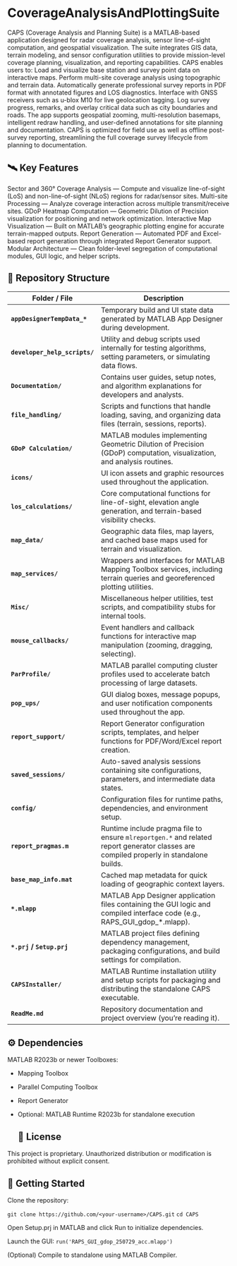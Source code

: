# CoverageAnalysisAndPlottingSuite
CAPS (Coverage Analysis and Planning Suite) is a MATLAB-based application designed for radar coverage analysis, sensor line-of-sight computation, and geospatial visualization.
The suite integrates GIS data, terrain modeling, and sensor configuration utilities to provide mission-level coverage planning, visualization, and reporting capabilities.
CAPS enables users to:
Load and visualize base station and survey point data on interactive maps.
Perform multi-site coverage analysis using topographic and terrain data.
Automatically generate professional survey reports in PDF format with annotated figures and LOS diagnostics.
Interface with GNSS receivers such as u-blox M10 for live geolocation tagging.
Log survey progress, remarks, and overlay critical data such as city boundaries and roads.
The app supports geospatial zooming, multi-resolution basemaps, intelligent redraw handling, and user-defined annotations for site planning and documentation. CAPS is optimized for field use as well as offline post-survey reporting, streamlining the full coverage survey lifecycle from planning to documentation.

## 🛰️ Key Features
Sector and 360° Coverage Analysis — Compute and visualize line-of-sight (LoS) and non-line-of-sight (NLoS) regions for radar/sensor sites.
Multi-site Processing — Analyze coverage interaction across multiple transmit/receive sites.
GDoP Heatmap Computation — Geometric Dilution of Precision visualization for positioning and network optimization.
Interactive Map Visualization — Built on MATLAB’s geographic plotting engine for accurate terrain-mapped outputs.
Report Generation — Automated PDF and Excel-based report generation through integrated Report Generator support.
Modular Architecture — Clean folder-level segregation of computational modules, GUI logic, and helper scripts.

## 📁 Repository Structure
| Folder / File                 | Description                                                                                                                            |
| ----------------------------- | -------------------------------------------------------------------------------------------------------------------------------------- |
| **`appDesignerTempData_*`**   | Temporary build and UI state data generated by MATLAB App Designer during development.                                                 |
| **`developer_help_scripts/`** | Utility and debug scripts used internally for testing algorithms, setting parameters, or simulating data flows.                        |
| **`Documentation/`**          | Contains user guides, setup notes, and algorithm explanations for developers and analysts.                                             |
| **`file_handling/`**          | Scripts and functions that handle loading, saving, and organizing data files (terrain, sessions, reports).                             |
| **`GDoP Calculation/`**       | MATLAB modules implementing Geometric Dilution of Precision (GDoP) computation, visualization, and analysis routines.                  |
| **`icons/`**                  | UI icon assets and graphic resources used throughout the application.                                                                  |
| **`los_calculations/`**       | Core computational functions for line-of-sight, elevation angle generation, and terrain-based visibility checks.                       |
| **`map_data/`**               | Geographic data files, map layers, and cached base maps used for terrain and visualization.                                            |
| **`map_services/`**           | Wrappers and interfaces for MATLAB Mapping Toolbox services, including terrain queries and georeferenced plotting utilities.           |
| **`Misc/`**                   | Miscellaneous helper utilities, test scripts, and compatibility stubs for internal tools.                                              |
| **`mouse_callbacks/`**        | Event handlers and callback functions for interactive map manipulation (zooming, dragging, selecting).                                 |
| **`ParProfile/`**             | MATLAB parallel computing cluster profiles used to accelerate batch processing of large datasets.                                      |
| **`pop_ups/`**                | GUI dialog boxes, message popups, and user notification components used throughout the app.                                            |
| **`report_support/`**         | Report Generator configuration scripts, templates, and helper functions for PDF/Word/Excel report creation.                            |
| **`saved_sessions/`**         | Auto-saved analysis sessions containing site configurations, parameters, and intermediate data states.                                 |
| **`config/`**                 | Configuration files for runtime paths, dependencies, and environment setup.                                                            |
| **`report_pragmas.m`**        | Runtime include pragma file to ensure `mlreportgen.*` and related report generator classes are compiled properly in standalone builds. |
| **`base_map_info.mat`**       | Cached map metadata for quick loading of geographic context layers.                                                                    |
| **`*.mlapp`**                 | MATLAB App Designer application files containing the GUI logic and compiled interface code (e.g., RAPS_GUI_gdop_*.mlapp).              |
| **`*.prj` / `Setup.prj`**     | MATLAB project files defining dependency management, packaging configurations, and build settings for compilation.                     |
| **`CAPSInstaller/`**          | MATLAB Runtime installation utility and setup scripts for packaging and distributing the standalone CAPS executable.                   |
| **`ReadMe.md`**               | Repository documentation and project overview (you’re reading it).                                                                     |

## ⚙️ Dependencies

MATLAB R2023b or newer
Toolboxes:
- Mapping Toolbox
- Parallel Computing Toolbox
- Report Generator
- Optional: MATLAB Runtime R2023b for standalone execution

  ## 📄 License
This project is proprietary. Unauthorized distribution or modification is prohibited without explicit consent.

## 🧭 Getting Started

Clone the repository:

```git clone https://github.com/<your-username>/CAPS.git```
```cd CAPS```

Open Setup.prj in MATLAB and click Run to initialize dependencies.

Launch the GUI:
```run('RAPS_GUI_gdop_250729_acc.mlapp')```


(Optional) Compile to standalone using MATLAB Compiler.
